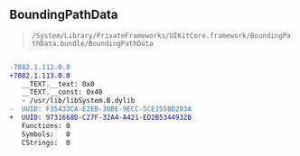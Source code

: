 ## BoundingPathData

> `/System/Library/PrivateFrameworks/UIKitCore.framework/BoundingPathData.bundle/BoundingPathData`

```diff

-7082.1.112.0.0
+7082.1.113.0.0
   __TEXT.__text: 0x0
   __TEXT.__const: 0x40
   - /usr/lib/libSystem.B.dylib
-  UUID: F35433CA-E2EB-30BE-9ECC-5CE1558D203A
+  UUID: 9731668D-C27F-32A4-A421-ED2B5344932B
   Functions: 0
   Symbols:   0
   CStrings:  0

```
